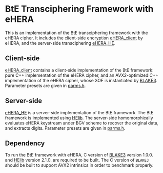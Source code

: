 # BtE Transciphering Framework with eHERA
This is an implementation of the BtE transciphering framework with the eHERA cipher.
It includes the client-side encryption [eHERA_client](./eHERA_client) by eHERA, and the server-side transciphering [eHERA_HE](./eHERA_HE).

## Client-side

[eHERA_client](./eHERA_client) contains a client-side implementation of the BtE framework:
pure C++ implementation of the eHERA cipher, and
an AVX2-optimized C++ implementation of the eHERA cipher, whose XOF is instantiated by [BLAKE3](https://github.com/BLAKE3-team/BLAKE3.git).
Parameter presets are given in [parms.h](./eHERA_client/parms.h).

## Server-side

[eHERA_HE](./eHERA_HE) is a server-side implementation of the BtE framework.
The BtE framework is implemented using [HElib](https://github.com/homenc/HElib.git).
The server-side homomorphically evaluates eHERA keystream under BGV scheme to recover the original data, and extracts digits.
Parameter presets are given in [parms.h](./eHERA_HE/parms.h).


## Dependency

To run the BtE framework with eHERA, C version of [BLAKE3](https://github.com/BLAKE3-team/BLAKE3.git) version 1.0.0.
and [HElib](https://github.com/homenc/HElib.git) version 2.1.0. are required to be built.
The C version of `BLAKE3` should be built to support AVX2 intrinsics in order to benchmark properly.

